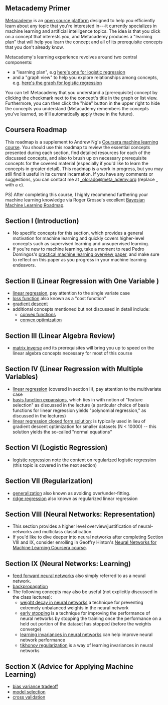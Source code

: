 ## Metacademy Primer
[Metacademy](http://metacademy.org/) is an [open source platform](https://github.com/metacademy) designed to help you efficiently learn about any topic that you're interested in---it currently specializes in machine learning and artificial intelligence topics. The idea is that you click on a concept that interests you, and Metacademy produces a "learning plan" that will help you learn the concept and all of its prerequisite concepts that you don't already know.

Metacademy's learning experience revolves around two central components:

* a "learning plan", e.g [here's one for logistic regression](http://metacademy.org/graphs/concepts/logistic_regression)
* and a "graph view" to help you explore relationships among concepts, e.g. [here's the graph for logistic regression](http://metacademy.org/graphs/concepts/logistic_regression#lfocus=logistic_regression&mode=explore)

You can tell Metacademy that you understand a [prerequisite] concept by clicking the checkmark next to the concept's title in the graph or list view. Furthermore, you can then click the "hide" button in the upper right to hide the concepts you understand (Metacademy remembers the concepts you've learned, so it'll automatically apply these in the future).

## Coursera Roadmap

This roadmap is a supplement to Andrew Ng's [Coursera machine learning course](https://www.coursera.org/course/ml).  You should use this roadmap to review the essential concepts presented during each section, find detailed resources for each of the discussed concepts, and also to brush up on necessary prerequisite concepts for the covered material (especially if you'd like to learn the concepts in greater detail). This roadmap is a work in progress, but you may still find it useful in its current incarnation. If you have any comments or suggestions, you can contact me at _olorado@meta_ademy.org (replace _ with a c).

PS) After completing this course, I highly recommend furthering your machine learning knowledge via Roger Grosse's excellent [Bayesian Machine Learning Roadmap](http://metacademy.org/roadmaps/rgrosse/bayesian_machine_learning).

## Section I (Introduction)

* No specific concepts for this section, which provides a general motivation for machine learning and quickly covers higher-level concepts such as supervised learning and unsupervised learning.
* If you're new to machine learning, take a moment to read Pedro Domingos's [practical machine learning overview paper](http://homes.cs.washington.edu/~pedrod/papers/cacm12.pdf), and make sure to reflect on this paper as you progress in your machine learning endeavors.

## Section II (Linear Regression with One Variable )
* [linear regression](linear_regression), pay attention to the single variate case
* [loss function](loss_function) also known as a "cost function"
* [gradient descent](gradient_descent)
* additional concepts mentioned but not discussed in detail include:
    * [convex functions](convex_functions)
    *  [convex optimization](convex_functions)

## Section III (Linear Algebra Review)
* [matrix inverse](matrix_inverse) and its prerequisites will bring you up to speed on the linear algebra concepts necessary for most of this course

## Section IV (Linear Regression with Multiple Variables)
* [linear regression](linear_regression) (covered in section II), pay attention to the multivariate case
* [basis function expansions](basis_function_expansions), which ties in with notion of "feature selection" as discussed in the lecture (a particular choice of basis functions for linear regression yields "polynomial regression," as discussed in the lectures)
* [linear regression closed form solution](linear_regression_closed_form): is typically used in lieu of gradient descent optimization for smaller datasets (N < 10000) -- this solution yields the so-called "normal equations"

## Section VI (Logistic Regression)
* [logistic regression](logistic_regression) note the content on regularized logistic regression (this topic is covered in the next section)

## Section VII (Regularization)
* [generalization](generalization) also known as avoiding over/under-fitting.
* [ridge regression](ridge_regression) also known as regularized linear regression

## Section VIII (Neural Networks: Representation)
* This section provides a higher level overview/justification of neural-networks and multiclass classification.
* If you'd like to dive deeper into neural networks after completing Section VIII and IX, consider enrolling in Geoffry Hinton's [Neural Networks for Machine Learning Coursera course](https://www.coursera.org/course/neuralnets).

## Section IX (Neural Networks: Learning)
* [feed forward neural networks](feed_forward_neural_nets) also simply referred to as a neural network.
* [backpropagation](backpropagation)
* The following concepts may also be useful (not explicitly discussed in the class lectures):
    * [weight decay in neural networks](weight_decay_neural_networks) a technique for preventing extremely unbalanced weights in the neural network
    * [early stopping](early_stopping) is a technique for improving the performance of neural networks by stopping the training once the performance on a held out portion of the dataset has stopped (before the weights converge)
    * [learning invariances in neural networks](learning_invariances_in_neural_nets) can help improve neural network performance
    * [tikhonov regularization](tikhonov_regularization) is a way of learning invariances in neural networks

## Section X (Advice for Applying Machine Learning)
* [bias variance tradeoff](bias_variance_decomposition)
* [model selection](model_selection)
* [cross validation](cross_validation)
